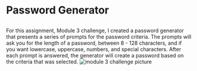 # Password Generator
## 
For this assignment, Module 3 challenge, I created a password generator that presents a series of prompts for the password criteria. The prompts will ask you for the length of a password, between 8 - 128 characters, and if you want lowercase, uppercase, numbers, and special characters. After each prompt is answered, the generator will create a password based on the criteria that was selected.
![module 3 challenge picture](https://user-images.githubusercontent.com/110567243/211473415-625450d1-46b3-4938-b4a9-1e6cf62d572d.PNG)
